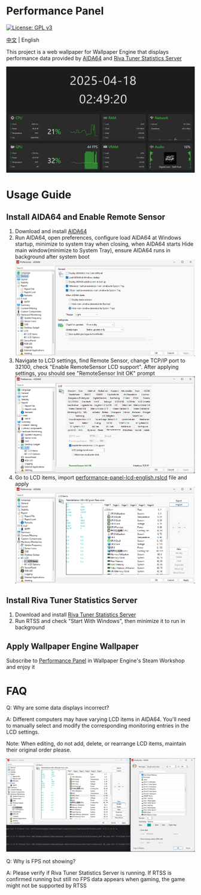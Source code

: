# Performance Panel

[![License: GPL v3](https://img.shields.io/badge/License-GPLv3-blue.svg)](https://www.gnu.org/licenses/gpl-3.0)

[中文](./README.md) | English

This project is a web wallpaper for Wallpaper Engine that displays performance data provided by [AIDA64](https://www.aida64.com/downloads) and [Riva Tuner Statistics Server](https://www.guru3d.com/download/rtss-rivatuner-statistics-server-download/)

<img src="./assets/screenshot-eng.gif" alt="screenshot">

# Usage Guide

## Install AIDA64 and Enable Remote Sensor

1. Download and install [AIDA64](https://www.aida64.com/downloads)
2. Run AIDA64, open preferences, configure load AIDA64 at Windows startup, minimize to system tray when closing, when AIDA64 starts Hide main window(minimize to System Tray), ensure AIDA64 runs in background after system boot
   <img src="./assets/aida64-eng-1.png" alt="">
3. Navigate to LCD settings, find Remote Sensor, change TCP/IP port to 32100, check "Enable RemoteSensor LCD support". After applying settings, you should see "RemoteSensor Init OK" prompt
   <img src="./assets/aida64-eng-2.png" alt="">
4. Go to LCD items, import [performance-panel-lcd-english.rslcd](./public/performance-panel-lcd-english.rslcd) file and apply
   <img src="./assets/aida64-eng-3.png" alt="">

## Install Riva Tuner Statistics Server

1. Download and install [Riva Tuner Statistics Server](https://www.guru3d.com/download/rtss-rivatuner-statistics-server-download/)
2. Run RTSS and check "Start With Windows", then minimize it to run in background

## Apply Wallpaper Engine Wallpaper

Subscribe to [Performance Panel](https://steamcommunity.com/sharedfiles/filedetails/?id=3464821056) in Wallpaper Engine's Steam Workshop and enjoy it

# FAQ

Q: Why are some data displays incorrect?

A: Different computers may have varying LCD items in AIDA64. You'll need to manually select and modify the corresponding monitoring entries in the LCD settings.

Note: When editing, do not add, delete, or rearrange LCD items, maintain their original order please.

<img src="./assets/aida64-eng-4.png" />

Q: Why is FPS not showing?

A: Please verify if Riva Tuner Statistics Server is running. If RTSS is confirmed running but still no FPS data appears when gaming, the game might not be supported by RTSS
